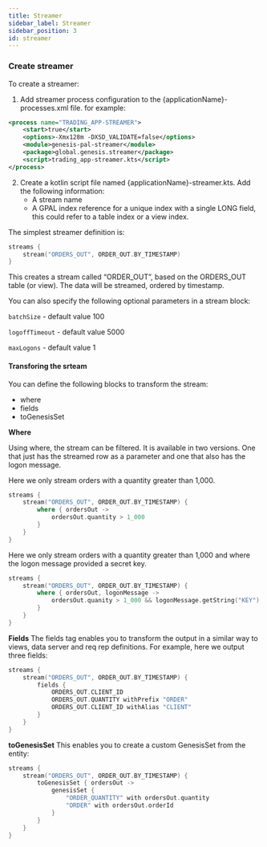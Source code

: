 ```yaml
---
title: Streamer
sidebar_label: Streamer
sidebar_position: 3
id: streamer
---
```


### Create streamer
To create a streamer:

1. Add streamer process configuration to the {applicationName}-processes.xml file. for example:


```xml
<process name="TRADING_APP-STREAMER">
    <start>true</start>
    <options>-Xmx128m -DXSD_VALIDATE=false</options>
    <module>genesis-pal-streamer</module>
    <package>global.genesis.streamer</package>
    <script>trading_app-streamer.kts</script>
</process>
```

2. Create a kotlin script file named {applicationName}-streamer.kts. Add the following information:
    * A stream name 
    * A GPAL index reference for a unique index with a single LONG field, this could refer to a table index or a view index.

The simplest streamer definition is:
```kotlin
streams {
    stream("ORDERS_OUT", ORDER_OUT.BY_TIMESTAMP)  
}
```

This creates a stream called “ORDER_OUT”, based on the ORDERS_OUT table (or view). The data will be streamed, ordered by timestamp.

You can also specify the following optional parameters in a stream block:

`batchSize` - default value 100

`logoffTimeout` - default value 5000

`maxLogons` - default value 1

#### Transforing the srteam
You can define the following blocks to transform the stream:
* where
* fields
* toGenesisSet

**Where**

Using where, the stream can be filtered. It is available in two versions. One that just has the streamed row as a parameter and one that also has the logon message.

Here we only stream orders with a quantity greater than 1,000.
```kotlin
streams {
    stream("ORDERS_OUT", ORDER_OUT.BY_TIMESTAMP) {
        where { ordersOut ->
            ordersOut.quantity > 1_000
        }
    }
}
```

Here we only stream orders with a quantity greater than 1,000 and where the logon message provided a secret key.
```kotlin
streams {
    stream("ORDERS_OUT", ORDER_OUT.BY_TIMESTAMP) {
        where { ordersOut, logonMessage ->
            ordersOut.quanity > 1_000 && logonMessage.getString("KEY") == "SECRET"
        }
    }
}
```

**Fields**
The fields tag enables you to transform the output in a similar way to views, data server and req rep definitions. For example, here we output three fields:
```kotlin
streams {
    stream("ORDERS_OUT", ORDER_OUT.BY_TIMESTAMP) {
        fields {
            ORDERS_OUT.CLIENT_ID
            ORDERS_OUT.QUANTITY withPrefix "ORDER"
            ORDERS_OUT.CLIENT_ID withAlias "CLIENT"
        }
    }
}
```

**toGenesisSet**
This enables you to create a custom GenesisSet from the entity:
```kotlin
streams {
    stream("ORDERS_OUT", ORDER_OUT.BY_TIMESTAMP) {
        toGenesisSet { ordersOut ->
            genesisSet {
                "ORDER_QUANTITY" with ordersOut.quantity
                "ORDER" with ordersOut.orderId
            }
        }
    }
}
```
